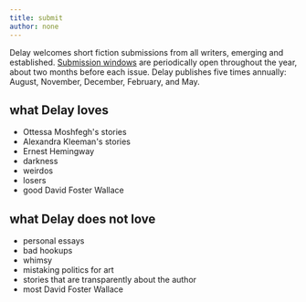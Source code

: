 ```yaml
---
title: submit
author: none
---
```


<span class="ital">Delay</span> welcomes short fiction submissions from all writers, emerging and established. <a href="https://delayfiction.submittable.com/submit">Submission windows</a> are periodically open throughout the year, about two months before each issue. <span class="ital">Delay</span> publishes five times annually: August, November, December, February, and May.

## what <span class="ital">Delay</span> loves

* Ottessa Moshfegh's stories
* Alexandra Kleeman's stories
* Ernest Hemingway
* darkness
* weirdos
* losers
* good David Foster Wallace

## what <span class="ital">Delay</span> does not love

* personal essays
* bad hookups
* whimsy
* mistaking politics for art
* stories that are transparently about the author
* most David Foster Wallace
